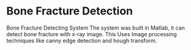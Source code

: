 # Bone Fracture Detection
Bone Fracture Detecting System
The system was built in Matlab, it can detect bone fracture with x-ray image.
This Uses Image processing techniques like canny edge detection and hough transform.
